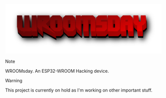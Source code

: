 ![alt text](/assets/WROOMsday.png)

> [!NOTE]
> WROOMsday. An ESP32-WROOM Hacking device.

> [!WARNING]
> This project is currently on hold as I'm working on other important stuff.
